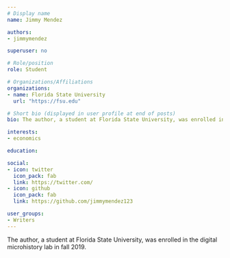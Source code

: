 ```yaml
---
# Display name
name: Jimmy Mendez

authors:
- jimmymendez

superuser: no

# Role/position
role: Student

# Organizations/Affiliations
organizations:
- name: Florida State University
  url: "https://fsu.edu"

# Short bio (displayed in user profile at end of posts)
bio: The author, a student at Florida State University, was enrolled in the digital microhistory lab in fall 2019.

interests: 
- economics

education:

social:
- icon: twitter
  icon_pack: fab
  link: https://twitter.com/
- icon: github
  icon_pack: fab
  link: https://github.com/jimmymendez123

user_groups:
- Writers
---
```

The author, a student at Florida State University, was enrolled in the digital microhistory lab in fall 2019.
